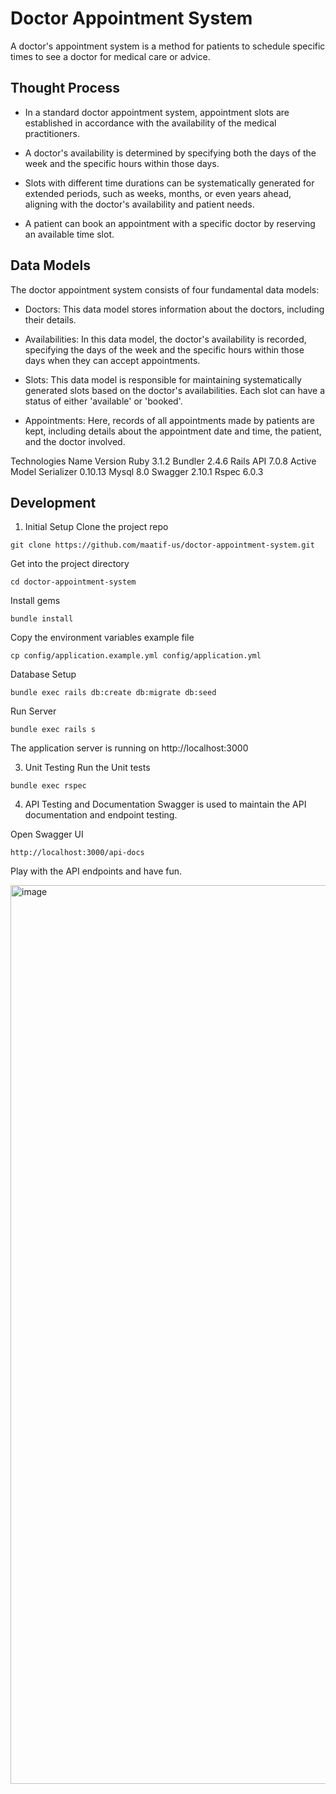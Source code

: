# Doctor Appointment System
A doctor's appointment system is a method for patients to schedule specific times to see a doctor for medical care or advice.

## Thought Process
- In a standard doctor appointment system, appointment slots are established in accordance with the availability of the medical practitioners.

- A doctor's availability is determined by specifying both the days of the week and the specific hours within those days.

- Slots with different time durations can be systematically generated for extended periods, such as weeks, months, or even years ahead, aligning with the doctor's availability and patient needs.

- A patient can book an appointment with a specific doctor by reserving an available time slot.

## Data Models
The doctor appointment system consists of four fundamental data models:

- Doctors: This data model stores information about the doctors, including their details.

- Availabilities: In this data model, the doctor's availability is recorded, specifying the days of the week and the specific hours within those days when they can accept appointments.

- Slots: This data model is responsible for maintaining systematically generated slots based on the doctor's availabilities. Each slot can have a status of either 'available' or 'booked'.

- Appointments: Here, records of all appointments made by patients are kept, including details about the appointment date and time, the patient, and the doctor involved.

Technologies
Name	Version
Ruby	3.1.2
Bundler	2.4.6
Rails API	7.0.8
Active Model Serializer	0.10.13
Mysql	8.0
Swagger	2.10.1
Rspec	6.0.3

## Development
1. Initial Setup
Clone the project repo

``` 
git clone https://github.com/maatif-us/doctor-appointment-system.git
```

Get into the project directory

```
cd doctor-appointment-system
```

Install gems
```
bundle install
```

Copy the environment variables example file
```
cp config/application.example.yml config/application.yml
```

Database Setup
```
bundle exec rails db:create db:migrate db:seed
```

Run Server
```
bundle exec rails s
```
The application server is running on http://localhost:3000

3. Unit Testing
Run the Unit tests
```
bundle exec rspec
```

4. API Testing and Documentation
Swagger is used to maintain the API documentation and endpoint testing.

Open Swagger UI
```
http://localhost:3000/api-docs
```
Play with the API endpoints and have fun.

<img width="1438" alt="image" src="https://github.com/umeWaheed/doctor-scheduling-system/assets/22251762/27e75a57-9e6f-43c3-a14d-64f161ceadfe">
